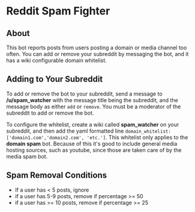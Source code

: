 # Reddit Spam Fighter

## About

This bot reports posts from users posting a domain or media channel too often. You can add or remove your subreddit by messaging the bot, and it has a wiki configurable domain whitelist.

## Adding to Your Subreddit

To add or remove the bot to your subreddit, send a message to **/u/spam_watcher** with the message title being the subreddit, and the message body as either `add` or `remove`. You must be a moderator of the subreddit to add or remove the bot.  

To configure the whitelist, create a wiki called **spam_watcher** on your subreddit, and then add the yaml formatted line `domain_whitelist: ['domain1.com','domain2.com', 'etc.']`. This whitelist only applies to the **domain spam** bot. Because of this it's good to include general media hosting sources, such as youtube, since those are taken care of by the media spam bot.

## Spam Removal Conditions

- If a user has < 5 posts, ignore
- if a user has 5-9 posts, remove if percentage >= 50
- if a user has >= 10 posts, remove if percentage >= 25
